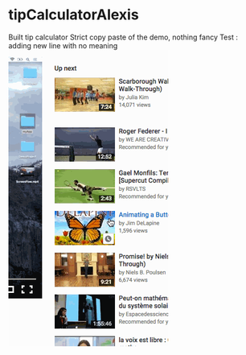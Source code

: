 # tipCalculatorAlexis
Built tip calculator
Strict copy paste of the demo, nothing fancy
Test : adding new line with no meaning
![tip calculator](https://github.com/Alexispicard/tipCalculatorAlexis/blob/master/tipCalculatorAlexis.gif?raw=true)
